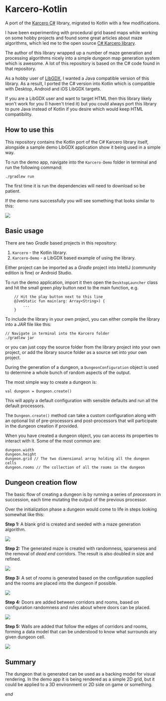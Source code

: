 # Karcero-Kotlin
A port of the [Karcero C#](https://github.com/odedw/karcero) library, migrated to Kotlin with a few modifications.

I have been experimenting with procedural grid based maps while working on some hobby projects and found some great articles about maze algorithms, which led me to the open source [C# Karcero library](https://github.com/odedw/karcero).

The author of this library wrapped up a number of maze generation and processing algorithms nicely into a simple dungeon map generation system which is awesome. A lot of this repository is based on the C# code found in that repository.

As a hobby user of [LibGDX](https://libgdx.badlogicgames.com/), I wanted a Java compatible version of this library. As a result, I ported the C# version into Kotlin which is compatible with Desktop, Android and iOS LibGDX targets.

If you are a LibGDX user and want to target HTML then this library likely won't work for you (I haven't tried it) but you could always port this library to pure Java instead of Kotlin if you desire which would keep HTML compatibility.

## How to use this

This repository contains the Kotlin port of the C# Karcero library itself, alongside a sample demo LibGDX application show it being used in a simple way.

To run the demo app, navigate into the ```Karcero-Demo``` folder in terminal and run the following command:

```
./gradlew run
```

The first time it is run the dependencies will need to download so be patient.

If the demo runs successfully you will see something that looks similar to this:

<img src="Support/ReadMeAssets/processing_step05.png" />

## Basic usage

There are two *Gradle* based projects in this repository:

1. ```Karcero``` - the Kotlin library.
2. ```Karcero-Demo``` - a LibGDX based example of using the library.

Either project can be imported as a *Gradle* project into IntelliJ (community edition is fine) or Android Studio.

To run the demo application, import it then open the ```DesktopLauncher``` class and hit the small green *play* button next to the main function, e.g.

```
	// Hit the play button next to this line
    @JvmStatic fun main(arg: Array<String>) {
    	...
    }
```

To include the library in your own project, you can either compile the library into a *JAR* file like this:

```
// Navigate in terminal into the Karcero folder
./gradlew jar
```

or you can just copy the source folder from the library project into your own project, or add the library source folder as a source set into your own project.

During the generation of a dungeon, a ```DungeonConfiguration``` object is used to determine a whole bunch of random aspects of the output.

The most simple way to create a dungeon is:

```
val dungeon = Dungeon.create()
```

This will apply a default configuration with sensible defaults and run all the default processors.

The ```Dungeon.create()``` method can take a custom configuration along with an optional list of pre-processors and post-processors that will participate in the dungeon creation if provided.

When you have created a dungeon object, you can access its properties to interact with it. Some of the most common are:

```
dungeon.width
dungeon.height
dungeon.grid // The two dimensional array holding all the dungeon cells
dungeon.rooms // The collection of all the rooms in the dungeon
```

## Dungeon creation flow

The basic flow of creating a dungeon is by running a series of *processors* in succession, each time mutating the output of the previous processor.

Over the initialization phase a dungeon would come to life in steps looking somewhat like this:

**Step 1:** A blank grid is created and seeded with a maze generation algorithm.

<img src="Support/ReadMeAssets/processing_step01.png" />

**Step 2:** The generated maze is created with randomness, sparseness and the removal of *dead end* corridors. The result is also doubled in size and refined.

<img src="Support/ReadMeAssets/processing_step02.png" />

**Step 3:** A set of *rooms* is generated based on the configuration supplied and the rooms are placed into the dungeon if possible.

<img src="Support/ReadMeAssets/processing_step03.png" />

**Step 4:** Doors are added between corridors and rooms, based on configuration randomness and rules about where doors can be placed.

<img src="Support/ReadMeAssets/processing_step04.png" />

**Step 5:** Walls are added that follow the edges of corridors and rooms, forming a data model that can be understood to know what surrounds any given dungeon cell.

<img src="Support/ReadMeAssets/processing_step05.png" />

## Summary

The dungeon that is generated can be used as a backing model for visual rendering. In the demo app it is being rendered as a simple 2D grid, but it could be applied to a 3D environment or 2D side on game or something.

*end*